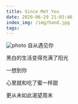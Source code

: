 ```yaml
---
title: Since Met You
date: 2020-06-29 21:03:46
index_img: /img/hand.jpg
tags:
---
```

![photo](/img/dog.jpg)
自从遇见你

黑白的生活变得充满了阳光

一想到你

心里就和吃了蜜一样甜

更从未如此渴望周末